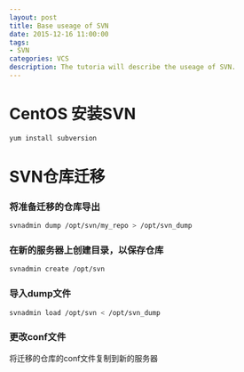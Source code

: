 ```yaml
---
layout: post
title: Base useage of SVN
date: 2015-12-16 11:00:00
tags:
- SVN
categories: VCS
description: The tutoria will describe the useage of SVN.
---
```



# CentOS 安装SVN
```bash
yum install subversion
```


# SVN仓库迁移
### 将准备迁移的仓库导出
```bash
svnadmin dump /opt/svn/my_repo > /opt/svn_dump
```
### 在新的服务器上创建目录，以保存仓库
```bash
svnadmin create /opt/svn
```
### 导入dump文件
```bash
svnadmin load /opt/svn < /opt/svn_dump
```
### 更改conf文件    
将迁移的仓库的conf文件复制到新的服务器
